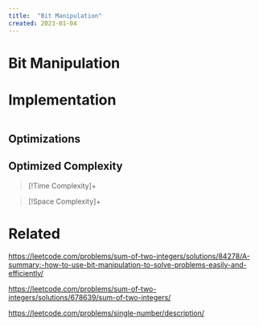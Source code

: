 ```yaml
---
title:  "Bit Manipulation"
created: 2023-01-04
---
```





# Bit Manipulation

# Implementation

```python

```

## Optimizations

## Optimized Complexity

>[!Time Complexity]+

>[!Space Complexity]+



# Related
https://leetcode.com/problems/sum-of-two-integers/solutions/84278/A-summary:-how-to-use-bit-manipulation-to-solve-problems-easily-and-efficiently/

https://leetcode.com/problems/sum-of-two-integers/solutions/678639/sum-of-two-integers/

https://leetcode.com/problems/single-number/description/